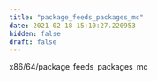 ```yaml
---
title: "package_feeds_packages_mc"
date: 2021-02-18 15:10:27.220953
hidden: false
draft: false
---
```


x86/64/package_feeds_packages_mc

